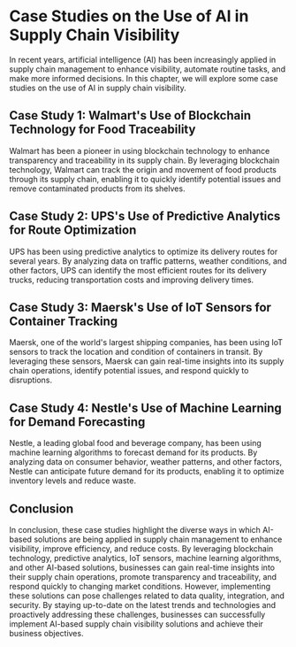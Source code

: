 Case Studies on the Use of AI in Supply Chain Visibility
=====================================================================================================================

In recent years, artificial intelligence (AI) has been increasingly applied in supply chain management to enhance visibility, automate routine tasks, and make more informed decisions. In this chapter, we will explore some case studies on the use of AI in supply chain visibility.

Case Study 1: Walmart's Use of Blockchain Technology for Food Traceability
--------------------------------------------------------------------------

Walmart has been a pioneer in using blockchain technology to enhance transparency and traceability in its supply chain. By leveraging blockchain technology, Walmart can track the origin and movement of food products through its supply chain, enabling it to quickly identify potential issues and remove contaminated products from its shelves.

Case Study 2: UPS's Use of Predictive Analytics for Route Optimization
----------------------------------------------------------------------

UPS has been using predictive analytics to optimize its delivery routes for several years. By analyzing data on traffic patterns, weather conditions, and other factors, UPS can identify the most efficient routes for its delivery trucks, reducing transportation costs and improving delivery times.

Case Study 3: Maersk's Use of IoT Sensors for Container Tracking
----------------------------------------------------------------

Maersk, one of the world's largest shipping companies, has been using IoT sensors to track the location and condition of containers in transit. By leveraging these sensors, Maersk can gain real-time insights into its supply chain operations, identify potential issues, and respond quickly to disruptions.

Case Study 4: Nestle's Use of Machine Learning for Demand Forecasting
---------------------------------------------------------------------

Nestle, a leading global food and beverage company, has been using machine learning algorithms to forecast demand for its products. By analyzing data on consumer behavior, weather patterns, and other factors, Nestle can anticipate future demand for its products, enabling it to optimize inventory levels and reduce waste.

Conclusion
----------

In conclusion, these case studies highlight the diverse ways in which AI-based solutions are being applied in supply chain management to enhance visibility, improve efficiency, and reduce costs. By leveraging blockchain technology, predictive analytics, IoT sensors, machine learning algorithms, and other AI-based solutions, businesses can gain real-time insights into their supply chain operations, promote transparency and traceability, and respond quickly to changing market conditions. However, implementing these solutions can pose challenges related to data quality, integration, and security. By staying up-to-date on the latest trends and technologies and proactively addressing these challenges, businesses can successfully implement AI-based supply chain visibility solutions and achieve their business objectives.
